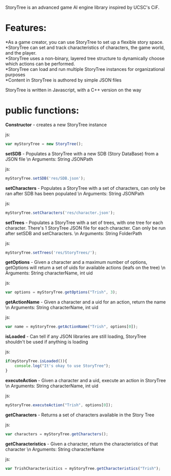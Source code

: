 StoryTree is an advanced game AI engine library inspired by UCSC's CiF.

Features:
=========
  *As a game creator, you can use StoryTree to set up a flexible story space.  
  *StoryTree can set and track characteristics of characters, the game world, and the player.  
  *StoryTree uses a non-binary, layered tree structure to dynamically choose which actions can be performed.  
  *StoryTree can load and run multiple StoryTree instances for organizational purposes  
  *Content in StoryTree is authored by simple JSON files  

StoryTree is written in Javascript, with a C++ version on the way

public functions:
=================

**Constructor** - creates a new StoryTree instance

js:
```javascript
var myStoryTree = new StoryTree();
```


**setSDB** - Populates a StoryTree with a new SDB (Story DataBase) from a JSON file
\n Arguments: String JSONPath

js:
```javascript
myStoryTree.setSDB('res/SDB.json');
```


**setCharacters** - Populates a StoryTree with a set of characters, can only be ran after SDB has been populated
\n Arguments: String JSONPath

js:
```javascript
myStoryTree.setCharacters('res/character.json');
```


**setTrees** - Populates a StoryTree with a set of trees, with one tree for each character.
		   There's 1 StoryTree JSON file for each character. Can only be run after setSDB and setCharacters.
\n Arguments: String FolderPath

js:
```javascript
myStoryTree.setTrees('res/StoryTrees/');
```


**getOptions** - Given a character and a maximum number of options, 
		     getOptions will return a set of uids for available actions (leafs on the tree)
\n Arguments: String characterName, int uid

js:
```javascript
var options = myStoryTree.getOptions("Trish", 3);
```


**getActionName** - Given a character and a uid for an action, return the name
\n Arguments: String characterName, int uid

js:
```javascript
var name = myStoryTree.getActionName("Trish", options[0]);
```


**isLoaded** - Can tell if any JSON libraries are still loading, StoryTree shouldn't be used if anything is loading

js:
```javascript
if(myStoryTree.isLoaded()){
	console.log("It's okay to use StoryTree");
}
```


**executeAction** - Given a character and a uid, execute an action in StoryTree
\n Arguments: String characterName, int uid

js:
```javascript
myStoryTree.executeAction("Trish", options[0]);
```


**getCharacters** - Returns a set of characters available in the Story Tree

js:
```javascript
var characters = myStoryTree.getCharacters();
```


**getCharacteristics** - Given a character, return the characteristics of that character
\n Arguments: String characterName

js:
```javascript
var TrishCharacterisitics = myStoryTree.getCharacteristics("Trish");
```
